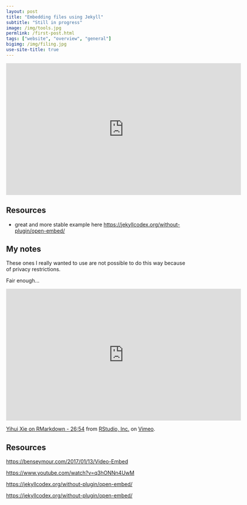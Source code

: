 ```yaml
---
layout: post
title: "Embedding files using Jekyll"
subtitle: "Still in progress"
image: /img/tools.jpg
permlink: /first-post.html
tags: ["website", "overview", "general"]
bigimg: /img/filing.jpg
use-site-title: true
---
```


<iframe title="vimeo-player" src="https://player.vimeo.com/video/336812660" width="640" height="360" frameborder="0" allowfullscreen></iframe>

## Resources

- great and more stable example here
https://jekyllcodex.org/without-plugin/open-embed/

## My notes

These ones I really wanted to use are not possible to do this way because of privacy restrictions. 

Fair enough...

<iframe src="https://player.vimeo.com/video/94181521?color=428bca&byline=0&portrait=0" width="640" height="360" frameborder="0" allow="autoplay; fullscreen" allowfullscreen></iframe>

<p><a href="https://vimeo.com/94181521">Yihui Xie on RMarkdown - 26:54</a> from <a href="https://vimeo.com/rstudioinc">RStudio, Inc.</a> on <a href="https://vimeo.com">Vimeo</a>.</p>

## Resources

https://benseymour.com/2017/01/13/Video-Embed

https://www.youtube.com/watch?v=q3hONNn4UwM

https://jekyllcodex.org/without-plugin/open-embed/

https://jekyllcodex.org/without-plugin/open-embed/